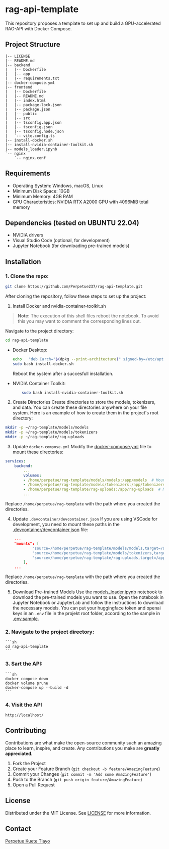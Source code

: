 # rag-api-template
This repository proposes a template to set up and build a GPU-accelerated RAG-API with Docker Compose.

## Project Structure

```plaintext
|-- LICENSE
|-- README.md
|-- backend
|   |-- Dockerfile
|   |-- app
|   |-- requirements.txt
|-- docker-compose.yml
|-- frontend
|   |-- Dockerfile
|   |-- README.md
|   |-- index.html
|   |-- package-lock.json
|   |-- package.json
|   |-- public
|   |-- src
|   |-- tsconfig.app.json
|   |-- tsconfig.json
|   |-- tsconfig.node.json
|   `-- vite.config.ts
|-- install-docker.sh
|-- install-nvidia-container-toolkit.sh
|-- models_loader.ipynb
`-- nginx
    `-- nginx.conf
```

## Requirements

- Operating System: Windows, macOS, Linux
- Minimum Disk Space: 10GB
- Minimum Memory: 4GB RAM
- GPU Characteristics: NVIDIA RTX A2000 GPU with 4096MiB total memory

## Dependencies (tested on UBUNTU 22.04) 

- NVIDIA drivers
- Visual Studio Code (optional, for development)
- Jupyter Notebook (for downloading pre-trained models)

## Installation

### 1. Clone the repo:
```sh
git clone https://github.com/Perpetue237/rag-api-template.git
```

After cloning the repository, follow these steps to set up the project:

1. Install Docker and nvidia-container-toolkit.sh

> **Note:** The execution of this shell files reboot the notebook. To avoid this you may want to comment the corresponding lines out.

Navigate to the project directory:
```sh
cd rag-api-template
```

- Docker Desktop:
    ```sh
    echo   "deb [arch="$(dpkg --print-architecture)" signed-by=/etc/apt/keyrings/docker.gpg] https://download.docker.com/linux/ubuntu lunar stable" | sudo tee /etc/apt/sources.list.d/docker.list > /dev/null
    sudo bash install-docker.sh
    ```
    Reboot the system after a succesfull installation. 

- NVIDIA Container Toolkit:
    ```sh
        sudo bash install-nvidia-container-toolkit.sh
    ```


2. Create Directories
Create directories to store the models, tokenizers, and data. You can create these directories anywhere on your file system. Here is an example of how to create them in the project's root directory:

```sh
mkdir -p ~/rag-template/models/models
mkdir -p ~/rag-template/models/tokenizers
mkdir -p ~/rag-template/rag-uploads
```

3. Update `docker-compose.yml`
Modify the [docker-compose.yml](`docker-compose.yml`) file to mount these directories:

```yaml
services:
    backend:
        ...
        volumes:
        - /home/perpetue/rag-template/models/models:/app/models  # Mount the models directory
        - /home/perpetue/rag-template/models/tokenizers:/app/tokenizers  # Mount the tokenizers directory
        - /home/perpetue/rag-template/rag-uploads:/app/rag-uploads  # Mount the uploads directory
        ...
```
Replace `/home/perpetue/rag-template` with the path where you created the directories.

4. Update `.devcontainer/devcontainer.json`
If you are using VSCode for development, you need to mount these paths in the [.devcontainer/devcontainer.json](`devcontainer.json`) file:

```json
    ...
    "mounts": [
            "source=/home/perpetue/rag-template/models/models,target=/app/models,type=bind,consistency=cached",
            "source=/home/perpetue/rag-template/models/tokenizers,target=/app/tokenizers,type=bind,consistency=cached",
            "source=/home/perpetue/rag-template/rag-uploads,target=/app/rag-uploads,type=bind,consistency=cached"
        ],
    ...
```
Replace `/home/perpetue/rag-template` with the path where you created the directories.

5. Download Pre-trained Models
Use the [models_loader.ipynb](models_loader.ipynb) notebook to download the pre-trained models you want to use. Open the notebook in Jupyter Notebook or JupyterLab and follow the instructions to download the necessary models. You can put your huggingface token and openai keys in an `.env` file in the projekt root folder, according to the sample in [.env.sample](`.env.sample`). 

### 2. Navigate to the project directory:
    ```sh
    cd rag-api-template
    ```
### 3. Sart the API:
    ```sh
    docker compose down
    docker volume prune
    docker-compose up --build -d
    ```
### 4. Visit the API
    http://localhost/
    
## Contributing

Contributions are what make the open-source community such an amazing place to learn, inspire, and create. Any contributions you make are **greatly appreciated**.

1. Fork the Project
2. Create your Feature Branch (`git checkout -b feature/AmazingFeature`)
3. Commit your Changes (`git commit -m 'Add some AmazingFeature'`)
4. Push to the Branch (`git push origin feature/AmazingFeature`)
5. Open a Pull Request

## License

Distributed under the MIT License. See [LICENSE](LICENSE) for more information.

## Contact

[Perpetue Kuete Tiayo](https://www.linkedin.com/in/perpetue-k-375306185)

